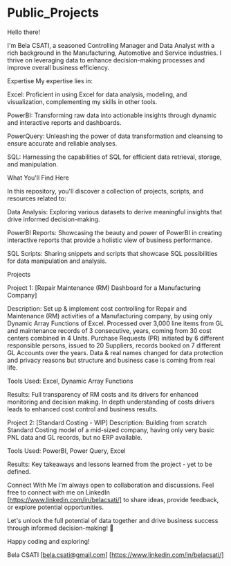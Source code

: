 # Public_Projects
Hello there!

I'm Bela CSATI, a seasoned Controlling Manager and Data Analyst with a rich background in the Manufacturing, Automotive and Service industries. I thrive on leveraging data to enhance decision-making processes and improve overall business efficiency.

Expertise My expertise lies in:

Excel: Proficient in using Excel for data analysis, modeling, and visualization, complementing my skills in other tools.

PowerBI: Transforming raw data into actionable insights through dynamic and interactive reports and dashboards.

PowerQuery: Unleashing the power of data transformation and cleansing to ensure accurate and reliable analyses.

SQL: Harnessing the capabilities of SQL for efficient data retrieval, storage, and manipulation.

What You'll Find Here

In this repository, you'll discover a collection of projects, scripts, and resources related to:

Data Analysis: Exploring various datasets to derive meaningful insights that drive informed decision-making.

PowerBI Reports: Showcasing the beauty and power of PowerBI in creating interactive reports that provide a holistic view of business performance.

SQL Scripts: Sharing snippets and scripts that showcase SQL possibilities for data manipulation and analysis.

Projects

Project 1: [Repair Maintenance (RM) Dashboard for a Manufacturing Company]

Description: Set up & implement cost controlling for Repair and Maintenance (RM) activities of a Manufacturing company, by using only Dynamic Array Functions of Excel. Processed over 3,000 line items from GL and maintenance records of 3 consecutive, years, coming from 30 cost centers combined in 4 Units. Purchase Requests (PR) initiated by 6 different responsible persons, issued to 20 Suppliers, records booked on 7 different GL Accounts over the years. Data & real names changed for data protection and privacy reasons but structure and business case is coming from real life.

Tools Used: Excel, Dynamic Array Functions

Results: Full transparency of RM costs and its drivers for enhanced monitoring and decision making. In depth understanding of costs drivers leads to enhanced cost control and business results.

Project 2: [Standard Costing - WIP] Description: Building from scratch Standard Costing model of a mid-sized company, having only very basic PNL data and GL records, but no ERP available.

Tools Used: PowerBI, Power Query, Excel

Results: Key takeaways and lessons learned from the project - yet to be defined.

Connect With Me I'm always open to collaboration and discussions. Feel free to connect with me on LinkedIn [https://www.linkedin.com/in/belacsati/] to share ideas, provide feedback, or explore potential opportunities.

Let's unlock the full potential of data together and drive business success through informed decision-making! 🚀

Happy coding and exploring!

Bela CSATI [bela.csati@gmail.com] [https://www.linkedin.com/in/belacsati/]
